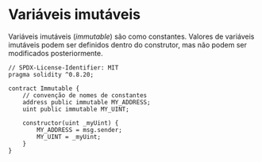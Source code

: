 # Variáveis imutáveis

Variáveis imutáveis (_immutable_) são como constantes. Valores de variáveis imutáveis podem ser definidos dentro do construtor, mas não podem ser modificados posteriormente.

```solidity
// SPDX-License-Identifier: MIT
pragma solidity ^0.8.20;

contract Immutable {
    // convenção de nomes de constantes
    address public immutable MY_ADDRESS;
    uint public immutable MY_UINT;

    constructor(uint _myUint) {
        MY_ADDRESS = msg.sender;
        MY_UINT = _myUint;
    }
}

```